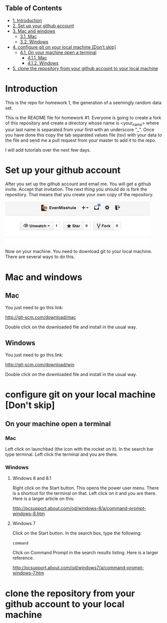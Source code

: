 <div id="table-of-contents">
<h2>Table of Contents</h2>
<div id="text-table-of-contents">
<ul>
<li><a href="#sec-1">1. Introduction</a></li>
<li><a href="#sec-2">2. Set up your github account</a></li>
<li><a href="#sec-3">3. Mac and windows</a>
<ul>
<li><a href="#sec-3-1">3.1. Mac</a></li>
<li><a href="#sec-3-2">3.2. Windows</a></li>
</ul>
</li>
<li><a href="#sec-4">4. configure git on your local machine [Don't skip]</a>
<ul>
<li><a href="#sec-4-1">4.1. On your machine open a terminal</a>
<ul>
<li><a href="#sec-4-1-1">4.1.1. Mac</a></li>
<li><a href="#sec-4-1-2">4.1.2. Windows</a></li>
</ul>
</li>
</ul>
</li>
<li><a href="#sec-5">5. clone the repository from your github account to your local machine</a></li>
</ul>
</div>
</div>


# Introduction<a id="sec-1"></a>

This is the repo for homework 1, the generation of a seemingly random data set.

This is the README file for homework #1.  Everyone is going to create
a fork of this repository and create a directory whose name is
<your<sub>name</sub>> where your last name is separated from your first with an
underscore "\_".  Once you have done this copy the tab separated values
file (tsv) with your data to the file and send me a pull request from
your master to add it to the repo.

I will add tutorials over the next few days.

# Set up your github account<a id="sec-2"></a>

After you set up the github account and email me.  You will get a
github invite. Accept that invitation.  The next thing you should do is 
fork the repository.  That means that you create your own copy of the
repository.

![img](images/fork.png)

Now on your machine.  You need to download git to your local machine.
There are several ways to do this.

# Mac and windows<a id="sec-3"></a>

## Mac<a id="sec-3-1"></a>

You just need to go this link:

<http://git-scm.com/download/mac>

Double click on the downloaded file and install in the usual way.

## Windows<a id="sec-3-2"></a>

You just need to go this link:

<http://git-scm.com/download/win>

Double click on the downloaded file and install in the usual way.

# configure git on your local machine [Don't skip]<a id="sec-4"></a>

## On your machine open a terminal<a id="sec-4-1"></a>

### Mac<a id="sec-4-1-1"></a>

Left click on launchbad (the icon with the rocket on it).  In the search bar type terminal.
Left click the terminal and you are there.

### Windows<a id="sec-4-1-2"></a>

1.  Windows 8 and 8.1

    Right click on the Start button. This opens the power user menu.  There is a shortcut for the 
    terminal on that. Left click on it and you are there. Here is a larger article on this:
    
    <http://pcsupport.about.com/od/windows-8/a/command-prompt-windows-8.htm>

2.  Windows 7

    Click on the Start button. In the search box, type the following:
    
    `command` 
    
    Click on Command Prompt in the search results listing. Here is a larger reference.
    
    <http://pcsupport.about.com/od/windows7/a/command-prompt-windows-7.htm>

# clone the repository from your github account to your local machine<a id="sec-5"></a>